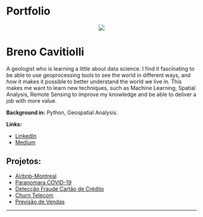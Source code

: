 # Portfolio

<p align="center">
  <img src="https://americangeo.org/wp-content/uploads/2021/04/GeoConvergence-Newsletter-Small-Sections-1-1024x373.png">
 <p>
 
# Breno Cavitiolli
<sub></sub>

A geologist who is learning a little about data science. I find it fascinating to be able to use geoprocessing tools to see the world in different ways, and how it makes it possible to better understand the world we live in. This makes me want to learn new techniques, such as Machine Learning, Spatial Analysis, Remote Sensing to improve my knowledge and be able to deliver a job with more value.

**Background in:** Python, Geospatial Analysis.

**Links:**
* [LinkedIn](https://www.linkedin.com/in/breno-cavigeo/)
* [Medium](https://medium.com/@brenocavi)


## Projetos:

* [Airbnb-Montreal](https://github.com/brenocavi/Dados-Airbnb-Montreal-CA-2022-/blob/main/Analisando_os_Dados_do_Airbnb.ipynb)
* [Paranomara COVID-19](https://github.com/brenocavi/Panorama-COIVD-19/blob/main/Panorama_do_COVID_19_no_Brasil.ipynb)
* [Detecção Fraude Cartão de Crédito](https://github.com/brenocavi/Credit-car-fraud/blob/main/Detec%C3%A7%C3%A3o_de_Fraude_em_Cart%C3%B5es_de_Cr%C3%A9dito.ipynb)
* [Churn Telecom](https://github.com/brenocavi/churn_telecom/blob/main/Churn_Prediction_para_uma_empresa_de_Telecomunica%C3%A7%C3%B5es.ipynb)
* [Previsão de Vendas](https://github.com/brenocavi/predict_with_prophet/blob/main/Projeto_Previs%C3%A3o_de_Demanda_com_Prophet.ipynb)
---

